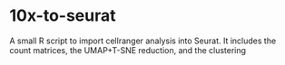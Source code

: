 # 10x-to-seurat
A small R script to import cellranger analysis into Seurat. It includes the count matrices, the UMAP+T-SNE reduction, and the clustering
